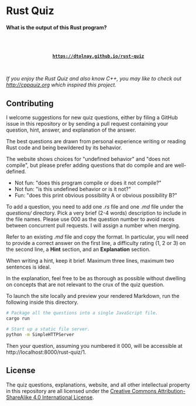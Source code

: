 Rust Quiz
=========

#### What is the output of this Rust program?

<br>

<p align="center">
<b>
<a href="https://dtolnay.github.io/rust-quiz">
<code>
https://dtolnay.github.io/rust-quiz
</code>
</a>
</b>
</p>

<br>

*If you enjoy the Rust Quiz and also know C++, you may like to check out
http://cppquiz.org which inspired this project.*

## Contributing

I welcome suggestions for new quiz questions, either by filing a GitHub issue in
this repository or by sending a pull request containing your question, hint,
answer, and explanation of the answer.

The best questions are drawn from personal experience writing or reading Rust
code and being bewildered by its behavior.

The website shows choices for "undefined behavior" and "does not compile", but
please prefer adding questions that do compile and are well-defined.

- Not fun: "does this program compile or does it not compile?"
- Not fun: "is this undefined behavior or is it not?"
- Fun: "does this print obvious possibility A or obvious possibility B?"

To add a question, you need to add one *.rs* file and one *.md* file under the
*questions/* directory. Pick a very brief (2-4 words) description to include in
the file names. Please use 000 as the question number to avoid races between
concurrent pull requests. I will assign a number when merging.

Refer to an existing *.md* file and copy the format. In particular, you will
need to provide a correct answer on the first line, a difficulty rating (1, 2 or
3) on the second line, a **Hint** section, and an **Explanation** section.

When writing a hint, keep it brief. Maximum three lines, maximum two sentences
is ideal.

In the explanation, feel free to be as thorough as possible without dwelling on
concepts that are not relevant to the crux of the quiz question.

To launch the site locally and preview your rendered Markdown, run the
following inside this directory.

```bash
# Package all the questions into a single JavaScript file.
cargo run

# Start up a static file server.
python -m SimpleHTTPServer
```

Then your question, assuming you numbered it 000, will be accessible at
http\://localhost:8000/rust-quiz/1.

## License

The quiz questions, explanations, website, and all other intellectual property
in this repository are all licensed under the [Creative Commons
Attribution-ShareAlike 4.0 International License](LICENSE-CC-BY-SA).
